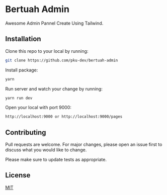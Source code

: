 # Bertuah Admin

Awesome Admin Pannel Create Using Tailwind.

## Installation

Clone this repo to your local by running:

```bash
git clone https://github.com/pku-dev/bertuah-admin
```
Install package:

```bash
yarn
```
Run server and watch your change by running:

```bash
yarn run dev
```
Open your local with port 9000:

```bash
http://localhost:9000 or http://localhost:9000/pages
```

## Contributing
Pull requests are welcome. For major changes, please open an issue first to discuss what you would like to change.

Please make sure to update tests as appropriate.

## License
[MIT](https://choosealicense.com/licenses/mit/)